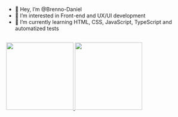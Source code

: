 - 👋 Hey, I’m @Brenno-Daniel
- 👀 I’m interested in Front-end and UX/UI development
- 🌱 I’m currently learning HTML, CSS, JavaScript, TypeScript and automatized tests
##
<div>
  <a href="https://github.com/anuraghazra/github-readme-stats">
    <img height="180em" src="https://github-readme-stats.vercel.app/api/top-langs/?username=Brenno-Daniel&langs_count=8&layout=compact&theme=tokyonight" />
    <img height="180em" src="https://github-readme-stats.vercel.app/api?username=Brenno-Daniel&show_icons=true&theme=tokyonight&hide=stars,issues,contribs" />
  </a>
</div>  
